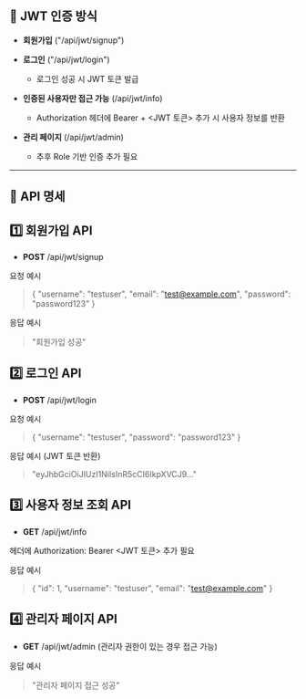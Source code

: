 🔑 **JWT 인증 방식**
--
+ **회원가입** ("/api/jwt/signup")


+ **로그인** ("/api/jwt/login")
  + 로그인 성공 시 JWT 토큰 발급


+ **인증된 사용자만 접근 가능** (/api/jwt/info)
  + Authorization 헤더에 Bearer + <JWT 토큰> 추가 시 사용자 정보를 반환


+ **관리 페이지** (/api/jwt/admin)
     + 추후 Role 기반 인증 추가 필요

____

🚀 **API 명세**
--
## 1️⃣ 회원가입 API

+ **POST** /api/jwt/signup

요청 예시

>{
"username": "testuser",
"email": "test@example.com",
"password": "password123"
}

응답 예시

>"회원가입 성공"

## 2️⃣ 로그인 API

+ **POST** /api/jwt/login

요청 예시

>{
"username": "testuser",
"password": "password123"
}

응답 예시 (JWT 토큰 반환)

>"eyJhbGciOiJIUzI1NiIsInR5cCI6IkpXVCJ9..."

## 3️⃣ 사용자 정보 조회 API

+ **GET** /api/jwt/info

헤더에 Authorization: Bearer <JWT 토큰> 추가 필요

응답 예시

>{
"id": 1,
"username": "testuser",
"email": "test@example.com"
}

## 4️⃣ 관리자 페이지 API

+ **GET** /api/jwt/admin (관리자 권한이 있는 경우 접근 가능)

응답 예시

>"관리자 페이지 접근 성공"

